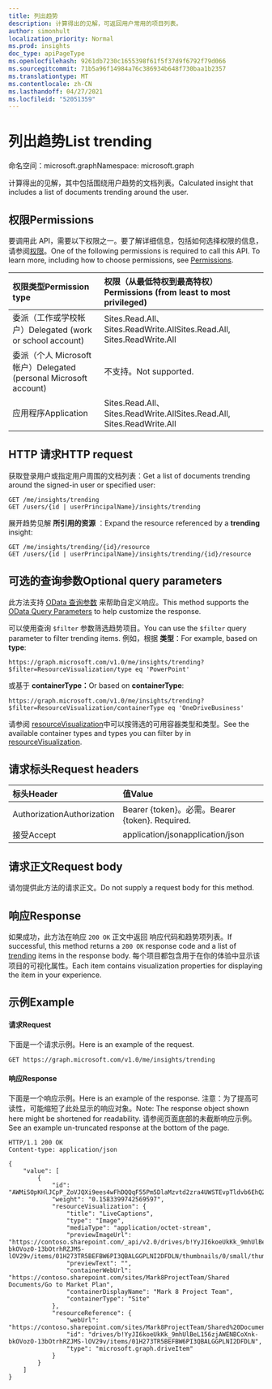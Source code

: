 ```yaml
---
title: 列出趋势
description: 计算得出的见解，可返回用户常用的项目列表。
author: simonhult
localization_priority: Normal
ms.prod: insights
doc_type: apiPageType
ms.openlocfilehash: 9261db7230c1655398f61f5f37d9f6792f79d066
ms.sourcegitcommit: 71b5a96f14984a76c386934b648f730baa1b2357
ms.translationtype: MT
ms.contentlocale: zh-CN
ms.lasthandoff: 04/27/2021
ms.locfileid: "52051359"
---
```

# <a name="list-trending"></a><span data-ttu-id="49560-103">列出趋势</span><span class="sxs-lookup"><span data-stu-id="49560-103">List trending</span></span>

<span data-ttu-id="49560-104">命名空间：microsoft.graph</span><span class="sxs-lookup"><span data-stu-id="49560-104">Namespace: microsoft.graph</span></span>

<span data-ttu-id="49560-105">计算得出的见解，其中包括围绕用户趋势的文档列表。</span><span class="sxs-lookup"><span data-stu-id="49560-105">Calculated insight that includes a list of documents trending around the user.</span></span>

## <a name="permissions"></a><span data-ttu-id="49560-106">权限</span><span class="sxs-lookup"><span data-stu-id="49560-106">Permissions</span></span>
<span data-ttu-id="49560-p101">要调用此 API，需要以下权限之一。要了解详细信息，包括如何选择权限的信息，请参阅[权限](/graph/permissions-reference)。</span><span class="sxs-lookup"><span data-stu-id="49560-p101">One of the following permissions is required to call this API. To learn more, including how to choose permissions, see [Permissions](/graph/permissions-reference).</span></span>


|<span data-ttu-id="49560-109">权限类型</span><span class="sxs-lookup"><span data-stu-id="49560-109">Permission type</span></span>      | <span data-ttu-id="49560-110">权限（从最低特权到最高特权）</span><span class="sxs-lookup"><span data-stu-id="49560-110">Permissions (from least to most privileged)</span></span>              |
|:--------------------|:---------------------------------------------------------|
|<span data-ttu-id="49560-111">委派（工作或学校帐户）</span><span class="sxs-lookup"><span data-stu-id="49560-111">Delegated (work or school account)</span></span> | <span data-ttu-id="49560-112">Sites.Read.All、Sites.ReadWrite.All</span><span class="sxs-lookup"><span data-stu-id="49560-112">Sites.Read.All, Sites.ReadWrite.All</span></span>    |
|<span data-ttu-id="49560-113">委派（个人 Microsoft 帐户）</span><span class="sxs-lookup"><span data-stu-id="49560-113">Delegated (personal Microsoft account)</span></span> | <span data-ttu-id="49560-114">不支持。</span><span class="sxs-lookup"><span data-stu-id="49560-114">Not supported.</span></span>    |
|<span data-ttu-id="49560-115">应用程序</span><span class="sxs-lookup"><span data-stu-id="49560-115">Application</span></span> | <span data-ttu-id="49560-116">Sites.Read.All、Sites.ReadWrite.All</span><span class="sxs-lookup"><span data-stu-id="49560-116">Sites.Read.All, Sites.ReadWrite.All</span></span> |

## <a name="http-request"></a><span data-ttu-id="49560-117">HTTP 请求</span><span class="sxs-lookup"><span data-stu-id="49560-117">HTTP request</span></span>
<span data-ttu-id="49560-118">获取登录用户或指定用户周围的文档列表：</span><span class="sxs-lookup"><span data-stu-id="49560-118">Get a list of documents trending around the signed-in user or specified user:</span></span>

```http
GET /me/insights/trending
GET /users/{id | userPrincipalName}/insights/trending
```

<span data-ttu-id="49560-119">展开趋势见解 **所引用的资源** ：</span><span class="sxs-lookup"><span data-stu-id="49560-119">Expand the resource referenced by a **trending** insight:</span></span>

```http
GET /me/insights/trending/{id}/resource
GET /users/{id | userPrincipalName}/insights/trending/{id}/resource
```

## <a name="optional-query-parameters"></a><span data-ttu-id="49560-120">可选的查询参数</span><span class="sxs-lookup"><span data-stu-id="49560-120">Optional query parameters</span></span>
<span data-ttu-id="49560-121">此方法支持 [OData 查询参数](/graph/query-parameters) 来帮助自定义响应。</span><span class="sxs-lookup"><span data-stu-id="49560-121">This method supports the [OData Query Parameters](/graph/query-parameters) to help customize the response.</span></span>

<span data-ttu-id="49560-122">可以使用查询 `$filter` 参数筛选趋势项目。</span><span class="sxs-lookup"><span data-stu-id="49560-122">You can use the `$filter` query parameter to filter trending items.</span></span> <span data-ttu-id="49560-123">例如，根据 **类型**：</span><span class="sxs-lookup"><span data-stu-id="49560-123">For example, based on **type**:</span></span>

`https://graph.microsoft.com/v1.0/me/insights/trending?$filter=ResourceVisualization/type eq 'PowerPoint'`

<span data-ttu-id="49560-124">或基于 **containerType：**</span><span class="sxs-lookup"><span data-stu-id="49560-124">Or based on **containerType**:</span></span>

`https://graph.microsoft.com/v1.0/me/insights/trending?$filter=ResourceVisualization/containerType eq 'OneDriveBusiness'`

<span data-ttu-id="49560-125">请参阅 [resourceVisualization](../resources/insights-resourcevisualization.md)中可以按筛选的可用容器类型和类型。</span><span class="sxs-lookup"><span data-stu-id="49560-125">See the available container types and types you can filter by in [resourceVisualization](../resources/insights-resourcevisualization.md).</span></span>


## <a name="request-headers"></a><span data-ttu-id="49560-126">请求标头</span><span class="sxs-lookup"><span data-stu-id="49560-126">Request headers</span></span>
| <span data-ttu-id="49560-127">标头</span><span class="sxs-lookup"><span data-stu-id="49560-127">Header</span></span>       |  <span data-ttu-id="49560-128">值</span><span class="sxs-lookup"><span data-stu-id="49560-128">Value</span></span>|
|:-------------|:------|
| <span data-ttu-id="49560-129">Authorization</span><span class="sxs-lookup"><span data-stu-id="49560-129">Authorization</span></span>  | <span data-ttu-id="49560-p103">Bearer {token}。必需。</span><span class="sxs-lookup"><span data-stu-id="49560-p103">Bearer {token}. Required.</span></span>|
| <span data-ttu-id="49560-132">接受</span><span class="sxs-lookup"><span data-stu-id="49560-132">Accept</span></span>  | <span data-ttu-id="49560-133">application/json</span><span class="sxs-lookup"><span data-stu-id="49560-133">application/json</span></span>|

## <a name="request-body"></a><span data-ttu-id="49560-134">请求正文</span><span class="sxs-lookup"><span data-stu-id="49560-134">Request body</span></span>
<span data-ttu-id="49560-135">请勿提供此方法的请求正文。</span><span class="sxs-lookup"><span data-stu-id="49560-135">Do not supply a request body for this method.</span></span>

## <a name="response"></a><span data-ttu-id="49560-136">响应</span><span class="sxs-lookup"><span data-stu-id="49560-136">Response</span></span>

<span data-ttu-id="49560-137">如果成功，此方法在响应 `200 OK` 正文中返回 响应代码和[](../resources/insights-trending.md)趋势项列表。</span><span class="sxs-lookup"><span data-stu-id="49560-137">If successful, this method returns a `200 OK` response code and a list of [trending](../resources/insights-trending.md) items in the response body.</span></span> <span data-ttu-id="49560-138">每个项目都包含用于在你的体验中显示该项目的可视化属性。</span><span class="sxs-lookup"><span data-stu-id="49560-138">Each item contains visualization properties for displaying the item in your experience.</span></span>

## <a name="example"></a><span data-ttu-id="49560-139">示例</span><span class="sxs-lookup"><span data-stu-id="49560-139">Example</span></span>
#### <a name="request"></a><span data-ttu-id="49560-140">请求</span><span class="sxs-lookup"><span data-stu-id="49560-140">Request</span></span>
<span data-ttu-id="49560-141">下面是一个请求示例。</span><span class="sxs-lookup"><span data-stu-id="49560-141">Here is an example of the request.</span></span>
```http
GET https://graph.microsoft.com/v1.0/me/insights/trending
```
#### <a name="response"></a><span data-ttu-id="49560-142">响应</span><span class="sxs-lookup"><span data-stu-id="49560-142">Response</span></span>
<span data-ttu-id="49560-143">下面是一个响应示例。</span><span class="sxs-lookup"><span data-stu-id="49560-143">Here is an example of the response.</span></span> <span data-ttu-id="49560-144">注意：为了提高可读性，可能缩短了此处显示的响应对象。</span><span class="sxs-lookup"><span data-stu-id="49560-144">Note: The response object shown here might be shortened for readability.</span></span> <span data-ttu-id="49560-145">请参阅页面底部的未截断响应示例。</span><span class="sxs-lookup"><span data-stu-id="49560-145">See an example un-truncated response at the bottom of the page.</span></span>
```http
HTTP/1.1 200 OK
Content-type: application/json

{
    "value": [
        {
            "id": "AWMiSOpKHlJCpP_ZoVJQXi9ees4wFhDQQqF55Pm5DlaMzvtd2zra4UWSTEvpTldvb6EhQ289G4BAsxnrajQyjW1jIkjqSh5SQqT_2aFSUF4vBQ",
            "weight": "0.1583399742569597",
            "resourceVisualization": {
                "title": "LiveCaptions",
                "type": "Image",
                "mediaType": "application/octet-stream",
                "previewImageUrl": "https://contoso.sharepoint.com/_api/v2.0/drives/b!YyJI6koeUkKk_9mhUlBeL156zjAWENBCoXnk-bkOVozO-13bOtrhRZJMS-lOV29v/items/01H273TR5BEFBW6PI3QBALGGPLNI2DFDLN/thumbnails/0/small/thumbnailContent",
                "previewText": "",
                "containerWebUrl": "https://contoso.sharepoint.com/sites/Mark8ProjectTeam/Shared Documents/Go to Market Plan",
                "containerDisplayName": "Mark 8 Project Team",
                "containerType": "Site"
            },
            "resourceReference": {
                "webUrl": "https://contoso.sharepoint.com/sites/Mark8ProjectTeam/Shared%20Documents/Go%20to%20Market%20Plan/LiveCaptions.gif",
                "id": "drives/b!YyJI6koeUkKk_9mhUlBeL156zjAWENBCoXnk-bkOVozO-13bOtrhRZJMS-lOV29v/items/01H273TR5BEFBW6PI3QBALGGPLNI2DFDLN",
                "type": "microsoft.graph.driveItem"
            }
        }
    ]
}
```
